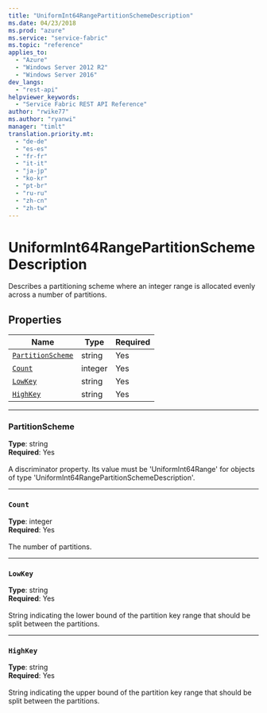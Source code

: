 ```yaml
---
title: "UniformInt64RangePartitionSchemeDescription"
ms.date: 04/23/2018
ms.prod: "azure"
ms.service: "service-fabric"
ms.topic: "reference"
applies_to: 
  - "Azure"
  - "Windows Server 2012 R2"
  - "Windows Server 2016"
dev_langs: 
  - "rest-api"
helpviewer_keywords: 
  - "Service Fabric REST API Reference"
author: "rwike77"
ms.author: "ryanwi"
manager: "timlt"
translation.priority.mt: 
  - "de-de"
  - "es-es"
  - "fr-fr"
  - "it-it"
  - "ja-jp"
  - "ko-kr"
  - "pt-br"
  - "ru-ru"
  - "zh-cn"
  - "zh-tw"
---
```

# UniformInt64RangePartitionSchemeDescription

Describes a partitioning scheme where an integer range is allocated evenly across a number of partitions.

## Properties
| Name | Type | Required |
| --- | --- | --- |
| [`PartitionScheme`](#partitionscheme) | string | Yes |
| [`Count`](#count) | integer | Yes |
| [`LowKey`](#lowkey) | string | Yes |
| [`HighKey`](#highkey) | string | Yes |

____
### PartitionScheme
__Type__: string <br/>
__Required__: Yes <br/>
<br/>
A discriminator property. Its value must be 'UniformInt64Range' for objects of type 'UniformInt64RangePartitionSchemeDescription'.

____
### `Count`
__Type__: integer <br/>
__Required__: Yes<br/>
<br/>
The number of partitions.

____
### `LowKey`
__Type__: string <br/>
__Required__: Yes<br/>
<br/>
String indicating the lower bound of the partition key range that
should be split between the partitions.


____
### `HighKey`
__Type__: string <br/>
__Required__: Yes<br/>
<br/>
String indicating the upper bound of the partition key range that
should be split between the partitions.

